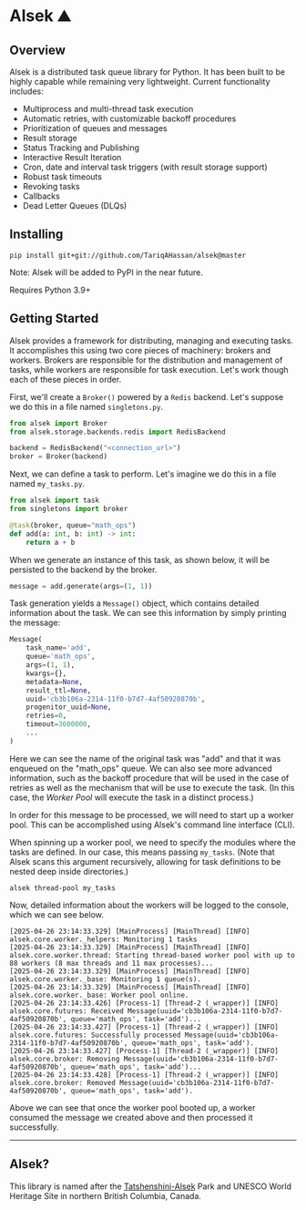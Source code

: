 # Alsek ⛰

## Overview

Alsek is a distributed task queue library for Python. It has been built to be highly 
capable while remaining very lightweight. Current functionality includes:

  * Multiprocess and multi-thread task execution
  * Automatic retries, with customizable backoff procedures
  * Prioritization of queues and messages
  * Result storage
  * Status Tracking and Publishing
  * Interactive Result Iteration
  * Cron, date and interval task triggers (with result storage support)
  * Robust task timeouts
  * Revoking tasks
  * Callbacks
  * Dead Letter Queues (DLQs)

## Installing

```shell
pip install git+git://github.com/TariqAHassan/alsek@master
```

Note: Alsek will be added to PyPI in the near future.

Requires Python 3.9+

## Getting Started

Alsek provides a framework for distributing, managing and executing tasks. 
It accomplishes this using two core pieces of machinery: brokers and workers. 
Brokers are responsible for the distribution and management of tasks, while 
workers are  responsible for task execution. Let's work though each of these
pieces in order.

First, we'll create a `Broker()` powered by a `Redis` backend. 
Let's suppose we do this in a file named `singletons.py`.

```python
from alsek import Broker
from alsek.storage.backends.redis import RedisBackend

backend = RedisBackend("<connection_url>")
broker = Broker(backend)
```

Next, we can define a task to perform. Let's imagine we do this in a file named `my_tasks.py`.

```python
from alsek import task
from singletons import broker

@task(broker, queue="math_ops")
def add(a: int, b: int) -> int:
    return a + b
```
    
When we generate an instance of this task, as shown below, it will be persisted to the backend by the broker.

```python
message = add.generate(args=(1, 1))
```

Task generation yields a `Message()` object, which contains detailed information about the task. 
We can see this information by simply printing the message:

```python
Message(
    task_name='add',
    queue='math_ops',
    args=(1, 1),
    kwargs={},
    metadata=None,
    result_ttl=None,
    uuid='cb3b106a-2314-11f0-b7d7-4af50920870b',
    progenitor_uuid=None,
    retries=0,
    timeout=3600000,
    ...
)
```

Here we can see the name of the original task was "add" and that it was enqueued on the "math_ops" queue. 
We can also see more advanced information, such as the backoff procedure that will be used in the case of 
retries as well as the mechanism that will be use to execute the task. 
(In this case, the _Worker Pool_ will execute the task in a distinct process.)

In order for this message to be processed, we will need to start up a worker pool. 
This can be accomplished using Alsek's command line interface (CLI).

When spinning up a worker pool, we need to specify the modules where the tasks are defined. 
In our case, this means passing `my_tasks`. (Note that Alsek scans this argument recursively, 
allowing for task definitions to be nested deep inside directories.)

```shell
alsek thread-pool my_tasks
```

Now, detailed information about the workers will be logged to the console, which we can see below.

```shell
[2025-04-26 23:14:33.329] [MainProcess] [MainThread] [INFO] alsek.core.worker._helpers: Monitoring 1 tasks
[2025-04-26 23:14:33.329] [MainProcess] [MainThread] [INFO] alsek.core.worker.thread: Starting thread-based worker pool with up to 88 workers (8 max threads and 11 max processes)...
[2025-04-26 23:14:33.329] [MainProcess] [MainThread] [INFO] alsek.core.worker._base: Monitoring 1 queue(s).
[2025-04-26 23:14:33.329] [MainProcess] [MainThread] [INFO] alsek.core.worker._base: Worker pool online.
[2025-04-26 23:14:33.426] [Process-1] [Thread-2 (_wrapper)] [INFO] alsek.core.futures: Received Message(uuid='cb3b106a-2314-11f0-b7d7-4af50920870b', queue='math_ops', task='add')...
[2025-04-26 23:14:33.427] [Process-1] [Thread-2 (_wrapper)] [INFO] alsek.core.futures: Successfully processed Message(uuid='cb3b106a-2314-11f0-b7d7-4af50920870b', queue='math_ops', task='add').
[2025-04-26 23:14:33.427] [Process-1] [Thread-2 (_wrapper)] [INFO] alsek.core.broker: Removing Message(uuid='cb3b106a-2314-11f0-b7d7-4af50920870b', queue='math_ops', task='add')...
[2025-04-26 23:14:33.428] [Process-1] [Thread-2 (_wrapper)] [INFO] alsek.core.broker: Removed Message(uuid='cb3b106a-2314-11f0-b7d7-4af50920870b', queue='math_ops', task='add').
```

Above we can see that once the worker pool booted up, a worker consumed the 
message we created above and then processed it successfully.

---

## Alsek?

This library is named after the [Tatshenshini-Alsek](https://en.wikipedia.org/wiki/Tatshenshini-Alsek_Provincial_Park)
Park and UNESCO World Heritage Site in northern British Columbia, Canada.
